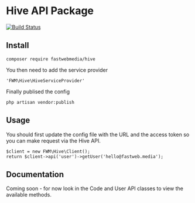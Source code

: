 # Hive API Package

[![Build Status](https://travis-ci.org/fastwebmedia/laravel-hive-api.svg?branch=master)](https://travis-ci.org/fastwebmedia/laravel-hive-api)

## Install

```
composer require fastwebmedia/hive
```

You then need to add the service provider
 
```
'FWM\Hive\HiveServiceProvider'
```

Finally publised the config 

```
php artisan vendor:publish
```    

## Usage

You should first update the config file with the URL and the access token so you can make request via the Hive API.
 
```
$client = new FWM\Hive\Client();
return $client->api('user')->getUser('hello@fastweb.media');
```
 
## Documentation

Coming soon - for now look in the Code and User API classes to view the available methods.

